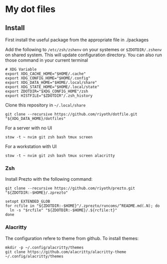 # My dot files


## Install
First install the useful package from the appropriate file in ./packages

Add the following to `/etc/zsh/zshenv` on your systemes or  `$ZDOTDIR/.zshenv` on shared system.
This will update configuration directory. You can also run those command in your current terminal

```
# XDG Variable
export XDG_CACHE_HOME="$HOME/.cache"
export XDG_CONFIG_HOME="$HOME/.config"
export XDG_DATA_HOME="$HOME/.local/share"
export XDG_STATE_HOME="$HOME/.local/state"
export ZDOTDIR="$XDG_CONFIG_HOME"/zsh
export HISTFILE="$ZDOTDIR"/.zsh_history
```

Clone this repository in `~/.local/share`
```
git clone --recursive https://github.com/riyoth/dotfile.git "${XDG_DATA_HOME}/dotfiles"
```

For a server with no UI
```
stow -t ~ nvim git zsh bash tmux screen
```

For a workstation with UI
```
stow -t ~ nvim git zsh bash tmux screen alacritty
```

### Zsh

Install Prezto with the following command:
```
git clone --recursive https://github.com/riyoth/prezto.git "${ZDOTDIR:-$HOME}/.zprezto"

setopt EXTENDED_GLOB
for rcfile in "${ZDOTDIR:-$HOME}"/.zprezto/runcoms/^README.md(.N); do
  ln -s "$rcfile" "${ZDOTDIR:-$HOME}/.${rcfile:t}"
done
```

### Alacritty
The configuration refere to theme from github. To install themes:

```
mkdir -p ~/.config/alacritty/themes
git clone https://github.com/alacritty/alacritty-theme ~/.config/alacritty/themes

```
